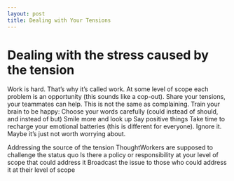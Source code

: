 ```yaml
---
layout: post
title: Dealing with Your Tensions
---
```




# Dealing with the stress caused by the tension
Work is hard. That’s why it’s called work.
At some level of scope each problem is an opportunity (this sounds like a cop-out).
Share your tensions, your teammates can help. This is not the same as complaining.
Train your brain to be happy:
Choose your words carefully (could instead of should, and instead of but)
Smile more and look up
Say positive things
Take time to recharge your emotional batteries (this is different for everyone).
Ignore it. Maybe it’s just not worth worrying about.

Addressing the source of the tension
ThoughtWorkers are supposed to challenge the status quo
Is there a policy or responsibility at your level of scope that could address it
Broadcast the issue to those who could address it at their level of scope

